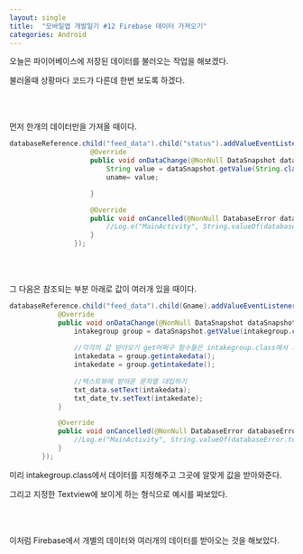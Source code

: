 ```yaml
---
layout: single
title:  "모바일앱 개발일기 #12 Firebase 데이터 가져오기"
categories: Android
---
```


오늘은 파이어베이스에 저장된 데이터를 불러오는 작업을 해보겠다.

불러올때 상황마다 코드가 다른데 한번 보도록 하겠다.

 <br/><br/>

먼저 한개의 데이터만을 가져올 때이다.


```java
databaseReference.child("feed_data").child("status").addValueEventListener(new ValueEventListener() {
                    @Override
                    public void onDataChange(@NonNull DataSnapshot dataSnapshot) {
                        String value = dataSnapshot.getValue(String.class);
                        uname= value;

                    }

                    @Override
                    public void onCancelled(@NonNull DatabaseError databaseError) {
                        //Log.e("MainActivity", String.valueOf(databaseError.toException())); // 에러문 출력
                    }
                });
```

 <br/><br/>

그 다음은 참조되는 부분 아래로 값이 여러개 있을 때이다.

```java
databaseReference.child("feed_data").child(Gname).addValueEventListener(new ValueEventListener() {
            @Override
            public void onDataChange(@NonNull DataSnapshot dataSnapshot) {
                intakegroup group = dataSnapshot.getValue(intakegroup.class);
                
                //각각의 값 받아오기 get어쩌구 함수들은 intakegroup.class에서 지정한것
                intakedata = group.getintakedata();
                intakedate = group.getintakedate();
                
                //텍스트뷰에 받아온 문자열 대입하기
                txt_data.setText(intakedata);
                txt_date_tv.setText(intakedate);
            }

            @Override
            public void onCancelled(@NonNull DatabaseError databaseError) {
                //Log.e("MainActivity", String.valueOf(databaseError.toException())); // 에러문 출력
            }
        });
```

미리 intakegroup.class에서 데이터를 지정해주고 그곳에 알맞게 값을 받아와준다.

그리고 지정한 Textview에 보이게 하는 형식으로 예시를 짜보았다.

 <br/><br/>

이처럼 Firebase에서 개별의 데이터와 여러개의 데이터를 받아오는 것을 해보았다.
